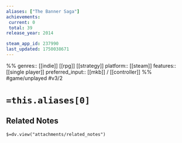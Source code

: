 ```yaml
---
aliases: ["The Banner Saga"]
achievements:
 current: 0
 total: 39
release_year: 2014

steam_app_id: 237990
last_updated: 1750038671
---
```

%%
genres:: [[indie]] [[rpg]] [[strategy]]
platform:: [[steam]]
features:: [[single player]]
preferred_input:: [[mkb]] / [[controller]]
%%
#game/unplayed
#v3/2

# `=this.aliases[0]`
## Related Notes
`$=dv.view("attachments/related_notes")`